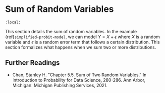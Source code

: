 # Sum of Random Variables

```{contents}
:local:
```

This section details the sum of random variables. In the example
{ref}`simplified-probit-model`, we can model $Y = X + \epsilon$ where $X$ is a
random variable and $\epsilon$ is a random error term that follows a certain
distribution. This section formalizes what happens when we sum two or more
distributions.

## Further Readings

-   Chan, Stanley H. "Chapter 5.5. Sum of Two Random Variables." In Introduction
    to Probability for Data Science, 280-286. Ann Arbor, Michigan: Michigan
    Publishing Services, 2021.
